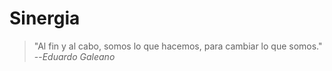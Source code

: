 # Sinergia

> "Al fin y al cabo, somos lo que hacemos, para cambiar lo que somos."
> --<cite>Eduardo Galeano</cite>

